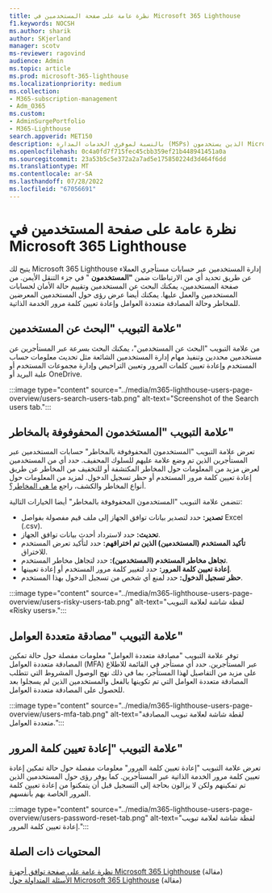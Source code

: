 ```yaml
---
title: نظرة عامة على صفحة المستخدمين في Microsoft 365 Lighthouse
f1.keywords: NOCSH
ms.author: sharik
author: SKjerland
manager: scotv
ms-reviewer: ragovind
audience: Admin
ms.topic: article
ms.prod: microsoft-365-lighthouse
ms.localizationpriority: medium
ms.collection:
- M365-subscription-management
- Adm_O365
ms.custom:
- AdminSurgePortfolio
- M365-Lighthouse
search.appverid: MET150
description: بالنسبة لموفري الخدمات المدارة (MSPs) الذين يستخدمون Microsoft 365 Lighthouse، تعرف على صفحة المستخدمين.
ms.openlocfilehash: 0c4a0fd7f715fec45cbb359ef21b448941451a0a
ms.sourcegitcommit: 23a53b5c5e372a2a7ad5e175850224d3d464f6dd
ms.translationtype: MT
ms.contentlocale: ar-SA
ms.lasthandoff: 07/28/2022
ms.locfileid: "67056691"
---
```

# <a name="overview-of-the-users-page-in-microsoft-365-lighthouse"></a>نظرة عامة على صفحة المستخدمين في Microsoft 365 Lighthouse 

يتيح لك Microsoft 365 Lighthouse إدارة المستخدمين عبر حسابات مستأجري العملاء عن طريق تحديد أي من الارتباطات ضمن **"المستخدمون** " في جزء التنقل الأيمن. من صفحة المستخدمين، يمكنك البحث عن المستخدمين وتقييم حالة الأمان لحسابات المستخدمين والعمل عليها. يمكنك أيضا عرض رؤى حول المستخدمين المعرضين للمخاطر وحالة المصادقة متعددة العوامل وإعادة تعيين كلمة مرور الخدمة الذاتية.  
  
## <a name="search-users-tab"></a>علامة التبويب "البحث عن المستخدمين"  
  
من علامة التبويب "البحث عن المستخدمين"، يمكنك البحث بسرعة عبر المستأجرين عن مستخدمين محددين وتنفيذ مهام إدارة المستخدمين الشائعة مثل تحديث معلومات حساب المستخدم وإعادة تعيين كلمات المرور وتعيين التراخيص وإدارة مجموعات المستخدم أو علبة البريد أو OneDrive.

:::image type="content" source="../media/m365-lighthouse-users-page-overview/users-search-users-tab.png" alt-text="Screenshot of the Search users tab.":::

## <a name="risky-users-tab"></a>علامة التبويب "المستخدمون المحفوفوفة بالمخاطر"

تعرض علامة التبويب "المستخدمون المحفوفوفة بالمخاطر" حسابات المستخدمين عبر المستأجرين الذين تم وضع علامة عليهم للسلوك المحفيف. حدد أي من المستخدمين لعرض مزيد من المعلومات حول المخاطر المكتشفة أو للتخفيف من المخاطر عن طريق إعادة تعيين كلمة مرور المستخدم أو حظر تسجيل الدخول. لمزيد من المعلومات حول أنواع المخاطر والكشف، راجع [ما هي المخاطر؟](/azure/active-directory/identity-protection/concept-identity-protection-risks).

تتضمن علامة التبويب "المستخدمون المحفوفوفة بالمخاطر" أيضا الخيارات التالية:
- **تصدير:** حدد لتصدير بيانات توافق الجهاز إلى ملف قيم مفصولة بفواصل Excel (.csv).
- **تحديث:** حدد لاسترداد أحدث بيانات توافق الجهاز.
- **تأكيد المستخدم (المستخدمين) الذين تم اختراقهم:** حدد لتأكيد تعرض المستخدم للاختراق.
- **تجاهل مخاطر المستخدم (المستخدمين):** حدد لتجاهل مخاطر المستخدم.  
- **إعادة تعيين كلمة المرور:** حدد لتغيير كلمة مرور المستخدم أو إعادة تعيينها.
- **حظر تسجيل الدخول:** حدد لمنع أي شخص من تسجيل الدخول بهذا المستخدم.

:::image type="content" source="../media/m365-lighthouse-users-page-overview/users-risky-users-tab.png" alt-text="لقطة شاشة لعلامة التبويب «Risky users».":::

## <a name="multifactor-authentication-tab"></a>علامة التبويب "مصادقة متعددة العوامل"

توفر علامة التبويب "مصادقة متعددة العوامل" معلومات مفصلة حول حالة تمكين المصادقة متعددة العوامل (MFA) عبر المستأجرين. حدد أي مستأجر في القائمة للاطلاع على مزيد من التفاصيل لهذا المستأجر، بما في ذلك نهج الوصول المشروط التي تتطلب المصادقة متعددة العوامل التي تم تكوينها بالفعل والمستخدمين الذين لم يسجلوا بعد للحصول على المصادقة متعددة العوامل.

:::image type="content" source="../media/m365-lighthouse-users-page-overview/users-mfa-tab.png" alt-text="لقطة شاشة لعلامة تبويب المصادقة متعددة العوامل.":::

## <a name="password-reset-tab"></a>علامة التبويب "إعادة تعيين كلمة المرور"

تعرض علامة التبويب "إعادة تعيين كلمة المرور" معلومات مفصلة حول حالة تمكين إعادة تعيين كلمة مرور الخدمة الذاتية عبر المستأجرين. كما يوفر رؤى حول المستخدمين الذين تم تمكينهم ولكن لا يزالون بحاجة إلى التسجيل قبل أن يتمكنوا من إعادة تعيين كلمة المرور الخاصة بهم بأنفسهم.

:::image type="content" source="../media/m365-lighthouse-users-page-overview/users-password-reset-tab.png" alt-text="لقطة شاشة لعلامة تبويب إعادة تعيين كلمة المرور.":::

## <a name="related-content"></a>المحتويات ذات الصلة

[نظرة عامة على صفحة توافق أجهزة Microsoft 365 Lighthouse](m365-lighthouse-device-compliance-page-overview.md) (مقالة)\
[الأسئلة المتداولة حول Microsoft 365 Lighthouse](m365-lighthouse-faq.yml) (مقالة)
